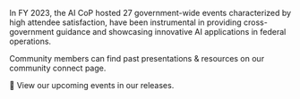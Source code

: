 In FY 2023, the AI CoP hosted 27 government-wide events characterized by high attendee satisfaction, have been instrumental in providing cross-government guidance and showcasing innovative AI applications in federal operations.

Community members can find past presentations & resources on our community connect page.

📣 View our upcoming events in our releases.
